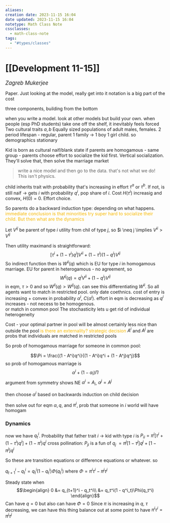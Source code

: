 ```yaml
---
aliases: 
creation date: 2023-11-15 16:04
date updated: 2023-11-15 16:04
notetype: Math Class Note
cssclasses:
  - math-class-note
tags:
  - "#types/classes"
---
```


# [[Development 11-15]]
<span style = "font-size:120%"><i >Zagreb Mukerjee </i></span>

Paper. Just looking at the model, really get into it
notation is a big part of the cost

three components, building from the bottom


when you write a model. look at other models but build your own. when people (esp PhD students) take one off the shelf, it inevitably feels forced
Two cultural traits ${a,b}$
Equally sized populations of adult males, females.
2 period lifespan - regular, parent
1 family -> 1 boy 1 girl child. so demographics stationary


Kid is born as cultural naif/blank state
if parents are homogamous - same group - parents choose effort to socialize the kid first. Vertical socialization. 
They'll solve that, then solve the marriage market 

>write a nice model and then go to the data. that's not what we do! This isn't physics. 

child inherits trait with probability that's increasing in effort $\tau^a$ or $\tau^b$. If not, is still naif -> gets $i$ with probability $q^i$, pop share of $i$. 
Cost $H(\tau^i)$ increasig and convex, $H(0) = 0$. Effort choice. 

So parents do a backward induction type: depending on what happens. <font color=#F7B801>immediate conclusion is that minorities try super hard to socialize their child. But then what are the dynamics</font>

Let $V^{ij}$ be parent of type $i$ utility from chil of type $j$, so $i \neq j \implies $V^{ii}> V^{ij}$

Then utility maximand is straightforward: 
$$[\tau^i  + (1 - \tau^i) q^i] V^{ii} + (1 - \tau^i)(1 - q^i)V^{ij}$$
So indirect function then is $W^{ii}(q)$ which is EU for type $i$ in homogamous marriage. 
EU for parent in heterogamous - no agreement, so 
$$W^{ij}(q) = q^iV^{ii} + (1-q^i)V^{ij}$$
in eqm, $\tau>0$ and so $W^{ii}(q) > W^{ij}(q)$. can see this differentiating $W^{ii}$. 
So all agents want to match in restricted pool. only date coethnics. 
cost of entry is increasing + convex in probability $\alpha^i$, $C(\alpha^i)$. effort in eqm is decreasing as $q^i$ increases - not necess to be homogenous.  
or match in common pool
The stochasticity lets u get rid of individual heterogeneity

Cost - your optimal partner in pool will be almost certainly less nice than outside the pool
<font color=#F7B801>is there an externality? strategic decision</font>
$A^i$ and $A^j$ are probs that individuals are matched in restricted pools

So prob of homogamous marriage for someone in common pool: 

$$\Pi = \frac{(1 - A^i)q^i}{(1 - A^i)q^i + (1 - A^j)q^j}$$
so prob of homogamous marriage is 
$$ \alpha^i + (1 - \alpha_i)\Pi$$
argument from symmetry shows NE $\alpha^i = A_i$, $\alpha^j = A^j$ 

then choose $\alpha^i$ based on backwards induction on child decision

then solve out for eqm $\alpha, q$, and $\pi^i$, prob that someone in $i$ world will have homogam 

### Dynamics
now we have $q^i_t$. Probability that father trait $i$ -> kid with type $i$ is $P_{ii} = \pi^i[\tau^i + (1 - \tau^i)q^i] + (1 - \pi^i)q^i$
cross pollination: 
$P_{ji}$ is a fun of $q_j$ $= \pi^j [1- \tau^j]q^j + [1  - \pi^j]q^i$

So these are transition equations or difference equations or whatever. so 

$q^i_{t+1} - q^i_t = q_t^i(1 - q^i_t)\Phi(q_t^i)$ 
where $\Phi = \pi^i \tau^i  - \pi^j \tau^j$ 

Steady state when 
$$\begin{align}
0 &= q_{t+1}^i - q_t^i\\
&= q_t^i(1 - q^i_t)\Phi(q_t^i)
\end{align}$$
Can have $q = 0$ but also can have $\Phi=0$
Since $\pi$ is increasing in $q$, $\tau$ decreasing, we can have this thing balance out at some point to have $\pi^i \tau^i = \pi^j \tau^j$
